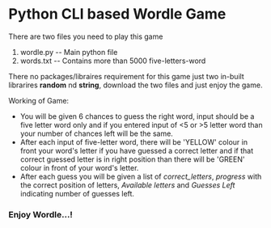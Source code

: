 # Python CLI based Wordle Game
There are two files you need to play this game
1. wordle.py  -- Main python file 
2. words.txt  -- Contains more than 5000 five-letters-word 

There no packages/libraires requirement for this game just two in-built librarires **random** nd **string**, download the two files and just enjoy the game.

Working of Game: 
- You will be given 6 chances to guess the right word, input should be a five letter word only and if you entered input of <5 or >5 letter word than your number of chances left will be the same.
- After each input of five-letter word, there will be 'YELLOW' colour in front your word's letter if you have guessed a correct letter and if that correct guessed letter is in right position than there will be 'GREEN' colour in front of your word's letter.
- After each guess you will be given a list of *correct_letters*, *progress* with the correct position of letters, *Available letters* and *Guesses Left* indicating number of guesses left.
### Enjoy Wordle...!

